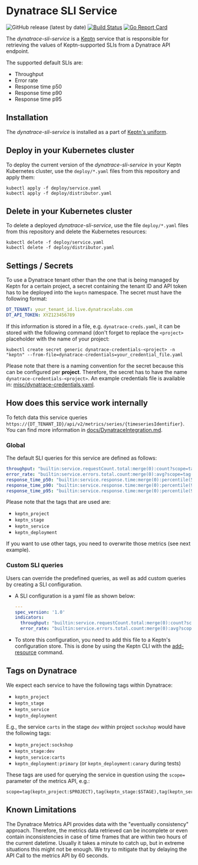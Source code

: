 # Dynatrace SLI Service
![GitHub release (latest by date)](https://img.shields.io/github/v/release/keptn-contrib/dynatrace-sli-service)
[![Build Status](https://travis-ci.org/keptn-contrib/dynatrace-sli-service.svg?branch=master)](https://travis-ci.org/keptn-contrib/dynatrace-sli-service)
[![Go Report Card](https://goreportcard.com/badge/github.com/keptn-contrib/dynatrace-sli-service)](https://goreportcard.com/report/github.com/keptn-contrib/dynatrace-sli-service)

The *dynatrace-sli-service* is a [Keptn](https://keptn.sh) service that is responsible for retrieving the values of Keptn-supported SLIs from a Dynatrace API endpoint.

The supported default SLIs are:

 - Throughput
 - Error rate
 - Response time p50
 - Response time p90
 - Response time p95

## Installation

The *dynatrace-sli-service* is installed as a part of [Keptn's uniform](https://keptn.sh).

## Deploy in your Kubernetes cluster

To deploy the current version of the *dynatrace-sli-service* in your Keptn Kubernetes cluster, use the `deploy/*.yaml` files from this repository and apply them:

```console
kubectl apply -f deploy/service.yaml
kubectl apply -f deploy/distributor.yaml
```

## Delete in your Kubernetes cluster

To delete a deployed *dynatrace-sli-service*, use the file `deploy/*.yaml` files from this repository and delete the Kubernetes resources:

```console
kubectl delete -f deploy/service.yaml
kubectl delete -f deploy/distributor.yaml
```

## Settings / Secrets

To use a Dynatrace tenant other than the one that is being managed by Keptn for a certain project, a secret containing the tenant ID and API token has to be deployed into the `keptn` namespace. The secret must have the following format:

```yaml
DT_TENANT: your_tenant_id.live.dynatracelabs.com
DT_API_TOKEN: XYZ123456789
```

If this information is stored in a file, e.g. `dynatrace-creds.yaml`, it can be stored with the following command (don't forget to replace the `<project>` placeholder with the name of your project:

```console
kubectl create secret generic dynatrace-credentials-<project> -n "keptn" --from-file=dynatrace-credentials=your_credential_file.yaml
```

Please note that there is a naming convention for the secret because this can be configured per **project**. Therefore, the secret has to have the name `dynatrace-credentials-<project>`. An example credentials file is available in: [misc/dynatrace-credentials.yaml](misc/dynatrace-credentials.yaml).

## How does this service work internally

To fetch data this service queries ``https://{DT_TENANT_ID}/api/v2/metrics/series/{timeseriesIdentifier}``. You can find more information in [docs/DynatraceIntegration.md](docs/DynatraceIntegration.md).


### Global

The default SLI queries for this service are defined as follows: 

```yaml
throughput: "builtin:service.requestCount.total:merge(0):count?scope=tag(keptn_project:$PROJECT),tag(keptn_stage:$STAGE),tag(keptn_service:$SERVICE),tag(keptn_deployment:canary)"
error_rate: "builtin:service.errors.total.count:merge(0):avg?scope=tag(keptn_project:$PROJECT),tag(keptn_stage:$STAGE),tag(keptn_service:$SERVICE),tag(keptn_deployment:canary)"
response_time_p50: "builtin:service.response.time:merge(0):percentile(50)?scope=tag(keptn_project:$PROJECT),tag(keptn_stage:$STAGE),tag(keptn_service:$SERVICE),tag(keptn_deployment:canary)"
response_time_p90: "builtin:service.response.time:merge(0):percentile(90)?scope=tag(keptn_project:$PROJECT),tag(keptn_stage:$STAGE),tag(keptn_service:$SERVICE),tag(keptn_deployment:canary)"
response_time_p95: "builtin:service.response.time:merge(0):percentile(95)?scope=tag(keptn_project:$PROJECT),tag(keptn_stage:$STAGE),tag(keptn_service:$SERVICE),tag(keptn_deployment:canary)"
```

Please note that the tags that are used are:

* `keptn_project`
* `keptn_stage`
* `keptn_service`
* `keptn_deployment`

If you want to use other tags, you need to overwrite those metrics (see next example).

### Custom SLI queries

Users can override the predefined queries, as well as add custom queries by creating a SLI configuration. 

* A SLI configuration is a yaml file as shown below:

    ```yaml
    ---
    spec_version: '1.0'
    indicators:
      throughput: "builtin:service.requestCount.total:merge(0):count?scope=tag(keptn_project:$PROJECT),tag(keptn_stage:$STAGE),tag(keptn_service:$SERVICE),tag(keptn_deployment:$DEPLOYMENT)"
      error_rate: "builtin:service.errors.total.count:merge(0):avg?scope=tag(keptn_project:$PROJECT),tag(keptn_stage:$STAGE),tag(keptn_service:$SERVICE),tag(keptn_deployment:$DEPLOYMENT)"
    ```

* To store this configuration, you need to add this file to a Keptn's configuration store. This is done by using the Keptn CLI with the [add-resource](https://keptn.sh/docs/0.6.0/reference/cli/#keptn-add-resource) command. 

## Tags on Dynatrace

We expect each service to have the following tags within Dynatrace:

* `keptn_project`
* `keptn_stage`
* `keptn_service`
* `keptn_deployment`

E.g., the service `carts` in the stage `dev` within project `sockshop` would have the following tags:

* `keptn_project:sockshop`
* `keptn_stage:dev`
* `keptn_service:carts`
* `keptn_deployment:primary` (or `keptn_deployment:canary` during tests)

These tags are used for querying the service in question using the `scope=` parameter of the metrics API, e.g.:

```
scope=tag(keptn_project:$PROJECT),tag(keptn_stage:$STAGE),tag(keptn_service:$SERVICE),tag(keptn_deployment:$DEPLOYMENT)
```

## Known Limitations

The Dynatrace Metrics API provides data with the "eventually consistency" approach. Therefore, the metrics data retrieved can be incomplete or even contain inconsistencies in case of time frames that are within two hours of the current datetime. Usually it takes a minute to catch up, but in extreme situations this might not be enough. We try to mitigate that by delaying the API Call to the metrics API by 60 seconds.


